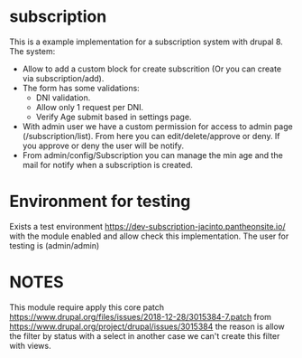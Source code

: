 # subscription

This is a example implementation for a subscription system with drupal 8. The system:

* Allow to add a custom block for create subscrition (Or you can create via subscription/add).
* The form has some validations:
  * DNI validation.
  * Allow only 1 request per DNI.
  * Verify Age submit based in settings page.
* With admin user we have a custom permission for access to admin page (/subscription/list). From here you can edit/delete/approve or deny. If you approve or deny the user will be notify.
* From admin/config/Subscription you can manage the min age and the mail for notify when a subscription is created.

# Environment for testing

Exists a test environment https://dev-subscription-jacinto.pantheonsite.io/ with the module enabled and allow check this implementation. The user for testing is (admin/admin)

# NOTES

This module require apply this core patch https://www.drupal.org/files/issues/2018-12-28/3015384-7.patch from https://www.drupal.org/project/drupal/issues/3015384 the reason is allow the filter by status with a select in another case we can't create this filter with views.
